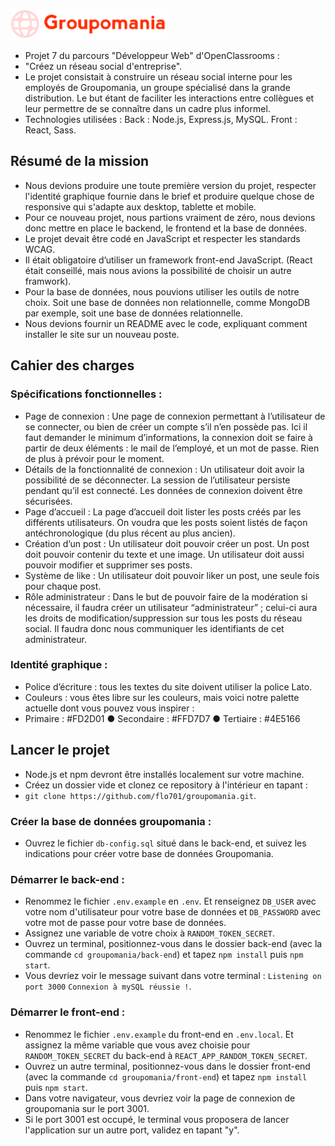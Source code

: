 ![Logo Groupomania](./front-end/src/assets/logo/icon-left-font-2.png)

- Projet 7 du parcours "Développeur Web" d'OpenClassrooms :
- "Créez un réseau social d'entreprise".
- Le projet consistait à construire un réseau social interne pour les employés de Groupomania, un groupe
spécialisé dans la grande distribution. Le but étant de faciliter les interactions entre collègues et leur permettre de se connaître dans un cadre plus informel. 
- Technologies utilisées : Back : Node.js, Express.js, MySQL. Front : React, Sass.

## Résumé de la mission 
- Nous devions produire une toute première version du projet, respecter l'identité graphique fournie dans le brief et produire quelque chose de responsive qui s'adapte aux desktop, tablette et mobile.
- Pour ce nouveau projet, nous partions vraiment de zéro, nous devions donc mettre en place le backend, le frontend et la base de données.
- Le projet devait être codé en JavaScript et respecter les standards WCAG.
- Il était obligatoire d’utiliser un framework front-end JavaScript. (React était conseillé, mais nous avions la possibilité de choisir un autre framwork).
- Pour la base de données, nous pouvions utiliser les outils de notre choix. Soit une base de données non relationnelle, comme MongoDB par exemple, soit une base de données relationnelle.
- Nous devions fournir un README avec le code, expliquant comment installer le site sur un nouveau poste.

## Cahier des charges 
### Spécifications fonctionnelles : 
- Page de connexion : Une page de connexion permettant à l’utilisateur de se connecter, ou bien
de créer un compte s’il n’en possède pas. Ici il faut demander le minimum d’informations, la connexion doit se faire à partir de deux éléments : le mail de l’employé, et un mot de passe. Rien de plus à prévoir pour le moment.
- Détails de la fonctionnalité de connexion : Un utilisateur doit avoir la possibilité de se déconnecter.
La session de l’utilisateur persiste pendant qu’il est connecté. Les données de connexion doivent être sécurisées.
- Page d’accueil : La page d’accueil doit lister les posts créés par les différents utilisateurs.
On voudra que les posts soient listés de façon antéchronologique (du plus récent au plus ancien).
- Création d’un post : Un utilisateur doit pouvoir créer un post. Un post doit pouvoir contenir du texte et une image. Un utilisateur doit aussi pouvoir modifier et supprimer ses posts.
- Système de like : Un utilisateur doit pouvoir liker un post, une seule fois pour chaque post.
- Rôle administrateur : Dans le but de pouvoir faire de la modération si nécessaire, il faudra créer
un utilisateur “administrateur” ; celui-ci aura les droits de modification/suppression sur tous les posts du réseau social. Il faudra donc nous communiquer les identifiants de cet administrateur.

### Identité graphique :
- Police d’écriture : tous les textes du site doivent utiliser la police Lato.
- Couleurs : vous êtes libre sur les couleurs, mais voici notre palette actuelle dont vous pouvez vous inspirer :
- Primaire : #FD2D01
● Secondaire : #FFD7D7
● Tertiaire : #4E5166


## Lancer le projet 
- Node.js et npm devront être installés localement sur votre machine.
- Créez un dossier vide et clonez ce repository à l'intérieur en tapant : 
- `git clone https://github.com/flo701/groupomania.git`.

### Créer la base de données groupomania :
- Ouvrez le fichier `db-config.sql` situé dans le back-end, et suivez les indications pour créer votre base de données Groupomania.

### Démarrer le back-end : 
- Renommez le fichier `.env.example` en `.env`. Et renseignez `DB_USER` avec votre nom d'utilisateur pour votre base de données et `DB_PASSWORD` avec votre mot de passe pour votre base de données.
- Assignez une variable de votre choix à `RANDOM_TOKEN_SECRET`.
- Ouvrez un terminal, positionnez-vous dans le dossier back-end (avec la commande `cd groupomania/back-end`) et tapez `npm install` puis `npm start`.
- Vous devriez voir le message suivant dans votre terminal : `Listening on port 3000` `Connexion à mySQL réussie !`.

### Démarrer le front-end :
- Renommez le fichier `.env.example` du front-end en `.env.local`. 
Et assignez la même variable que vous avez choisie pour `RANDOM_TOKEN_SECRET` du back-end à `REACT_APP_RANDOM_TOKEN_SECRET`.
- Ouvrez un autre terminal, positionnez-vous dans le dossier front-end (avec la commande `cd groupomania/front-end`) et tapez `npm install` puis `npm start`.
- Dans votre navigateur, vous devriez voir la page de connexion de groupomania sur le port 3001.
- Si le port 3001 est occupé, le terminal vous proposera de lancer l'application sur un autre port, validez en tapant "y".






